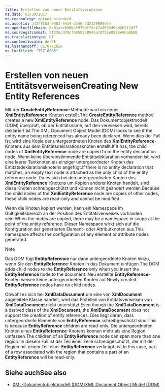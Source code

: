 ```yaml
---
title: Erstellen von neuen Entitätsverweisen
ms.date: 03/30/2017
ms.technology: dotnet-standard
ms.assetid: a42f81b3-0403-4e34-b346-7d2129804e54
ms.openlocfilehash: 8c81aae89bbe5979dffdc47a369349bd2b3f2df7
ms.sourcegitcommit: 5f236cd78cf09593c8945a7d753e0850e96a0b80
ms.translationtype: HT
ms.contentlocale: de-DE
ms.lasthandoff: 01/07/2020
ms.locfileid: "75710985"
---
```

# <a name="creating-new-entity-references"></a><span data-ttu-id="239cf-102">Erstellen von neuen Entitätsverweisen</span><span class="sxs-lookup"><span data-stu-id="239cf-102">Creating New Entity References</span></span>
<span data-ttu-id="239cf-103">Mit der **CreateEntityReference**-Methode wird ein neuer **XmlEntityReference**-Knoten erstellt.</span><span class="sxs-lookup"><span data-stu-id="239cf-103">The **CreateEntityReference** method creates a new **XmlEntityReference** node.</span></span> <span data-ttu-id="239cf-104">Das Dokumentobjektmodell (DOM) überprüft, ob der Entitätsname, auf den verwiesen wird, bereits deklariert ist.</span><span class="sxs-lookup"><span data-stu-id="239cf-104">The XML Document Object Model (DOM) looks to see if the entity name being referenced has already been declared.</span></span> <span data-ttu-id="239cf-105">Wenn dies der Fall ist, wird eine Kopie der untergeordneten Knoten des **XmlEntityReference**-Knotens aus dem Entitätsdeklarationsknoten erstellt.</span><span class="sxs-lookup"><span data-stu-id="239cf-105">If it has, the child nodes of **XmlEntityReference** node are copied from the entity declaration node.</span></span> <span data-ttu-id="239cf-106">Wenn keine übereinstimmende Entitätsdeklaration vorhanden ist, wird eine leerer Textknoten als einziger untergeordneter Knoten des Entitätsdeklarationsknotens angefügt.</span><span class="sxs-lookup"><span data-stu-id="239cf-106">If there is no entity declaration that matches, an empty text node is attached as the only child of the entity reference node.</span></span> <span data-ttu-id="239cf-107">Da es sich bei den untergeordneten Knoten des **XmlEntityReference**-Knotens um Kopien anderer Knoten handelt, sind diese Knoten schreibgeschützt und können nicht geändert werden.</span><span class="sxs-lookup"><span data-stu-id="239cf-107">Because the child nodes of the **XmlEntityReference** node are copies of other nodes, these child nodes are read-only and cannot be modified.</span></span>  
  
 <span data-ttu-id="239cf-108">Wenn die Knoten kopiert werden, kann ein Namespace im Gültigkeitsbereich an der Position des Entitätsverweises vorhanden sein.</span><span class="sxs-lookup"><span data-stu-id="239cf-108">When the nodes are copied, there may be a namespace in scope at the point of the entity reference.</span></span> <span data-ttu-id="239cf-109">Dieser Namespace wirkt sich auf die Konfiguration der generierten Element- oder Attributknoten aus.</span><span class="sxs-lookup"><span data-stu-id="239cf-109">This namespace affects the configuration of any element or attribute nodes generated.</span></span>  
  
> [!NOTE]
> <span data-ttu-id="239cf-110">Das DOM fügt **EntityReference** nur dann untergeordnete Knoten hinzu, wenn Sie den **EntityReference**-Knoten in das Dokument einfügen.</span><span class="sxs-lookup"><span data-stu-id="239cf-110">The DOM adds child nodes to the **EntityReference** only when you insert the **EntityReference** node to the document.</span></span> <span data-ttu-id="239cf-111">Neu erstellte **EntityReference**-Knoten weisen keine untergeordneten Knoten auf.</span><span class="sxs-lookup"><span data-stu-id="239cf-111">Newly created **EntityReference** nodes have no child nodes.</span></span>  
  
 <span data-ttu-id="239cf-112">Obwohl es sich bei **XmlDataDocument** um eine von **XmlDocument** abgeleitete Klasse handelt, wird das Erstellen von Entitätsverweisen von **XmlDataDocument** nicht unterstützt.</span><span class="sxs-lookup"><span data-stu-id="239cf-112">Even though the **XmlDataDocument** is a derived class of the **XmlDocument**, the **XmlDataDocument** does not support the creation of entity references.</span></span> <span data-ttu-id="239cf-113">Dies liegt daran, dass untergeordnete Elemente von **EntityReference** schreibgeschützt sind.</span><span class="sxs-lookup"><span data-stu-id="239cf-113">This is because **EntityReference** children are read-only.</span></span> <span data-ttu-id="239cf-114">Die untergeordneten Knoten eines **EntityReference**-Knotens können mehr als eine Region umfassen.</span><span class="sxs-lookup"><span data-stu-id="239cf-114">The children of an **EntityReference** node can span more than one region.</span></span> <span data-ttu-id="239cf-115">In diesem Fall ist der Teil einer Zeile schreibgeschützt, der mit der Region mit einem Teil einer **EntityReference** verknüpft ist.</span><span class="sxs-lookup"><span data-stu-id="239cf-115">In this case, part of a row associated with the region that contains a part of an **EntityReference** will be read-only.</span></span>  
  
## <a name="see-also"></a><span data-ttu-id="239cf-116">Siehe auch</span><span class="sxs-lookup"><span data-stu-id="239cf-116">See also</span></span>

- [<span data-ttu-id="239cf-117">XML-Dokumentobjektmodell (DOM)</span><span class="sxs-lookup"><span data-stu-id="239cf-117">XML Document Object Model (DOM)</span></span>](../../../../docs/standard/data/xml/xml-document-object-model-dom.md)
